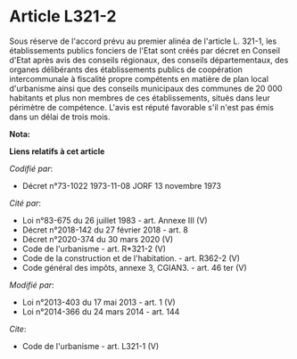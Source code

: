 # Article L321-2

Sous réserve de l'accord prévu au premier alinéa de l'article L. 321-1, les établissements publics fonciers de l'Etat sont
créés par décret en Conseil d'Etat après avis des conseils régionaux, des conseils départementaux, des organes délibérants
des établissements publics de coopération intercommunale à fiscalité propre compétents en matière de plan local d'urbanisme
ainsi que des conseils municipaux des communes de 20 000 habitants et plus non membres de ces établissements, situés dans
leur périmètre de compétence. L'avis est réputé favorable s'il n'est pas émis dans un délai de trois mois.

**Nota:**



**Liens relatifs à cet article**

_Codifié par_:

  - Décret n°73-1022 1973-11-08 JORF 13 novembre 1973

_Cité par_:

  - Loi n°83-675 du 26 juillet 1983 - art. Annexe III (V)
  - Décret n°2018-142 du 27 février 2018 - art. 8
  - Décret n°2020-374 du 30 mars 2020 (V)
  - Code de l'urbanisme - art. R*321-2 (V)
  - Code de la construction et de l'habitation. - art. R362-2 (V)
  - Code général des impôts, annexe 3, CGIAN3. - art. 46 ter (V)

_Modifié par_:

  - Loi n°2013-403 du 17 mai 2013 - art. 1 (V)
  - Loi n°2014-366 du 24 mars 2014 - art. 144

_Cite_:

  - Code de l'urbanisme - art. L321-1 (V)
